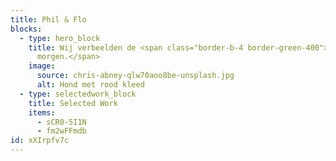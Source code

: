 ```yaml
---
title: Phil & Flo
blocks:
  - type: hero_block
    title: Wij verbeelden de <span class="border-b-4 border-green-400">wereld van
      morgen.</span>
    image:
      source: chris-abney-qlw70aoo8be-unsplash.jpg
      alt: Hond met rood kleed
  - type: selectedwork_block
    title: Selected Work
    items:
      - sCR0-5I1N
      - fm2wFFmdb
id: xXIrpfv7c
---
```

